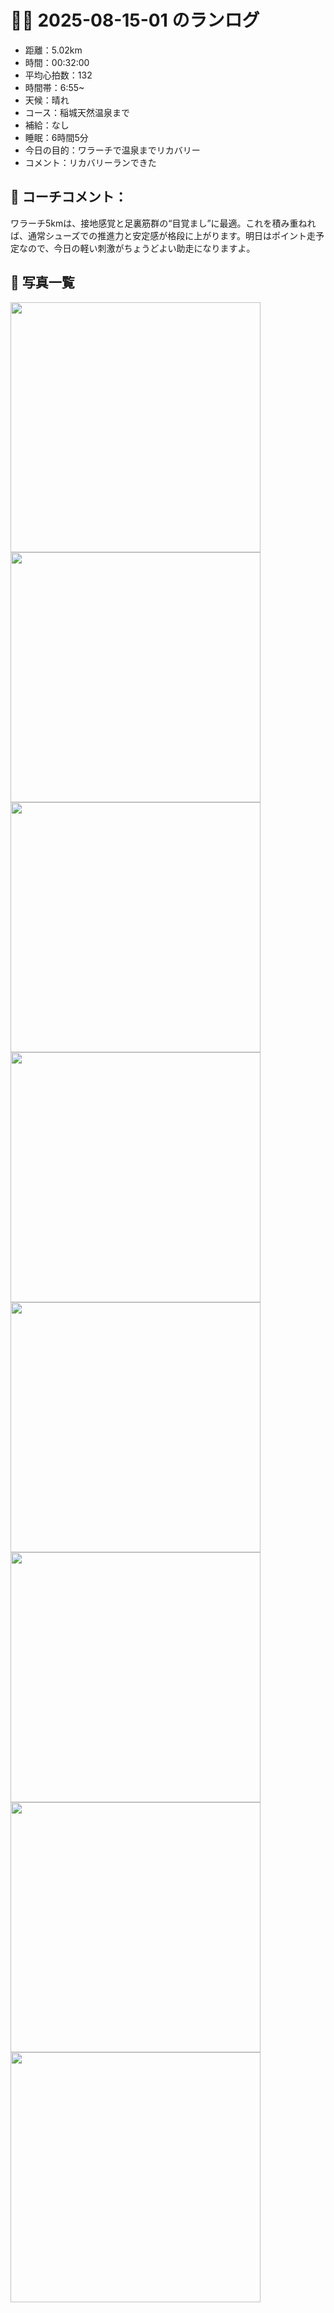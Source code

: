 # 🏃‍♂️ 2025-08-15-01 のランログ

- 距離：5.02km
- 時間：00:32:00
- 平均心拍数：132
- 時間帯：6:55~
- 天候：晴れ
- コース：稲城天然温泉まで
- 補給：なし
- 睡眠：6時間5分
- 今日の目的：ワラーチで温泉までリカバリー
- コメント：リカバリーランできた

## 📝 コーチコメント：
ワラーチ5kmは、接地感覚と足裏筋群の“目覚まし”に最適。これを積み重ねれば、通常シューズでの推進力と安定感が格段に上がります。明日はポイント走予定なので、今日の軽い刺激がちょうどよい助走になりますよ。

## 📸 写真一覧
<img src="/images/2025-08-15-01/0F66A5B5-28DD-4FE3-89CF-9619460E15E5.JPG" width="400" />
<img src="/images/2025-08-15-01/IMG_5198.PNG" width="400" />
<img src="/images/2025-08-15-01/IMG_5199.PNG" width="400" />
<img src="/images/2025-08-15-01/IMG_5205.PNG" width="400" />
<img src="/images/2025-08-15-01/IMG_5206.PNG" width="400" />
<img src="/images/2025-08-15-01/IMG_5207.PNG" width="400" />
<img src="/images/2025-08-15-01/IMG_5208.PNG" width="400" />
<img src="/images/2025-08-15-01/IMG_5209.PNG" width="400" />
